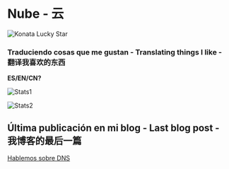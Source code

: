 # Nube - 云

![Konata Lucky Star](https://media1.tenor.com/m/ROTT22u3Vr0AAAAC/konata-lucky-star.gif)

### Traduciendo cosas que me gustan - Translating things I like - 翻译我喜欢的东西
**ES/EN/CN?**

![Stats1](http://github-profile-summary-cards.vercel.app/api/cards/profile-details?username=nubesurrealista&theme=material_palenight)

![Stats2](http://github-profile-summary-cards.vercel.app/api/cards/stats?username=nubesurrealista&theme=material_palenight)

## Última publicación en mi blog - Last blog post - 我博客的最后一篇
<!-- BLOG-POST-START -->
[Hablemos sobre DNS](https://nube.codeberg.page/blog/dns/)
<!-- BLOG-POST-END -->
